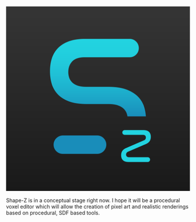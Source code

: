![Shape-Z Logo](build/logo.png)

Shape-Z is in a conceptual stage right now. I hope it will be a procedural voxel editor which will allow the creation of pixel art and realistic renderings based on procedural, SDF based tools.


